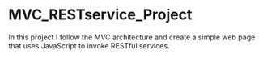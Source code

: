 # MVC_RESTservice_Project
In this project I follow the MVC architecture and create a simple web page that uses JavaScript to invoke RESTful services.

